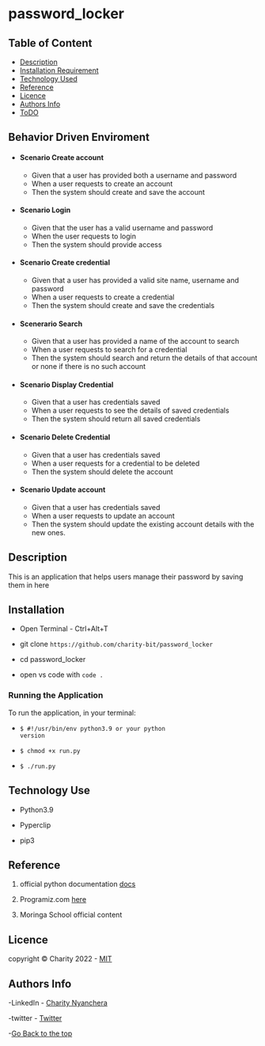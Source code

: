 # password_locker

## Table of Content

- [Description](#description)
- [Installation Requirement](#Installation)
- [Technology Used](#technology-used)
- [Reference](#reference)
- [Licence](#licence)
- [Authors Info](#author-Info)
- [ToDO](#To-Do)

## Behavior Driven Enviroment

- #### Scenario Create account
   - Given that a user has provided both a username and password
   - When a user requests to create an account
   - Then the system should create and save the account
- #### Scenario Login
  - Given that the user has a valid username and password
  - When the user requests to login 
  - Then the system should provide access

- #### Scenario Create credential
  - Given that a user has provided a valid site name, username and password
  - When a user requests to create a credential
  - Then the system should create and save the credentials

- #### Scenerario Search
   - Given that a user has provided a name of the account to search
   - When a user requests to search for a credential
   - Then the system should search and return the details of that account or none if there is no such account

- #### Scenario Display Credential
   - Given that a user has credentials saved
   - When a user requests to see the details of saved credentials
   - Then the system should return all saved credentials
- #### Scenario Delete Credential
   - Given that a user has credentials saved
   - When a user requests for a credential to be deleted
   - Then the system should delete the account

- #### Scenario Update account
   - Given that a user has credentials saved
   - When a user requests to update an account
   - Then the system should update the existing account details with the new ones.
## Description

This is an application that helps users manage their password by saving them in here

## Installation

- Open Terminal - Ctrl+Alt+T

- git clone ```https://github.com/charity-bit/password_locker```

- cd password_locker

- open vs code with <code>code .</code>

### Running the Application

To run the application, in your terminal:

- <code>$ #!/usr/bin/env python3.9 or your python version</code>

- <code>$ chmod +x run.py</code>

- <code>$ ./run.py</code>

## Technology Use

- Python3.9

- Pyperclip

- pip3

## Reference

1. official python documentation <a href="https://docs.python.org/3/">docs</a>

2. Programiz.com <a href="https://www.programiz.com/python-programming">here</a>

3. Moringa School official content

## Licence

   copyright © Charity 2022 - <a href="https://github.com/charity-bit/password_locker/blob/main/LICENSE">MIT</a>

## Authors Info

-LinkedIn - [Charity Nyanchera](https://www.linkedin.com/in/charity-nyanchera-2679281a2/)

-twitter - [Twitter](https://twitter.com/CcNyanchera)

-[Go Back to the top](#password_locker)
